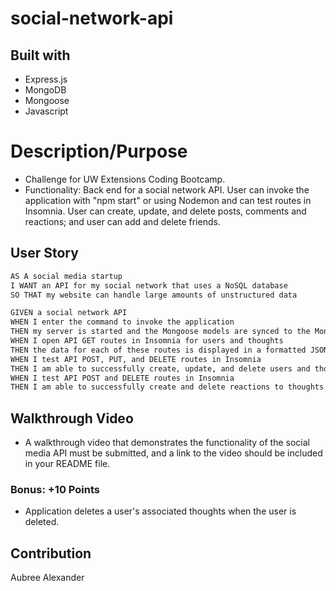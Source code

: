 # social-network-api

## Built with
* Express.js
* MongoDB 
* Mongoose
* Javascript

# Description/Purpose
* Challenge for UW Extensions Coding Bootcamp.
* Functionality: Back end for a social network API. User can invoke the application with "npm start" or using Nodemon and can test routes in Insomnia. User can create, update, and delete posts, comments and reactions; and user can add and delete friends.


## User Story
```md
AS A social media startup
I WANT an API for my social network that uses a NoSQL database
SO THAT my website can handle large amounts of unstructured data
```
```md
GIVEN a social network API
WHEN I enter the command to invoke the application
THEN my server is started and the Mongoose models are synced to the MongoDB database
WHEN I open API GET routes in Insomnia for users and thoughts
THEN the data for each of these routes is displayed in a formatted JSON
WHEN I test API POST, PUT, and DELETE routes in Insomnia
THEN I am able to successfully create, update, and delete users and thoughts in my database
WHEN I test API POST and DELETE routes in Insomnia
THEN I am able to successfully create and delete reactions to thoughts and add and remove friends to a user’s friend list
```

## Walkthrough Video

* A walkthrough video that demonstrates the functionality of the social media API must be submitted, and a link to the video should be included in your README file.

### Bonus: +10 Points
* Application deletes a user's associated thoughts when the user is deleted.

## Contribution
Aubree Alexander